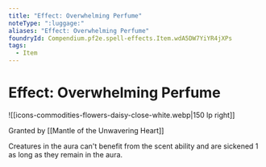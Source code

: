 ```yaml
---
title: "Effect: Overwhelming Perfume"
noteType: ":luggage:"
aliases: "Effect: Overwhelming Perfume"
foundryId: Compendium.pf2e.spell-effects.Item.wdA5DW7YiYR4jXPs
tags:
  - Item
---
```


# Effect: Overwhelming Perfume
![[icons-commodities-flowers-daisy-close-white.webp|150 lp right]]

Granted by [[Mantle of the Unwavering Heart]]

Creatures in the aura can't benefit from the scent ability and are sickened 1 as long as they remain in the aura.
